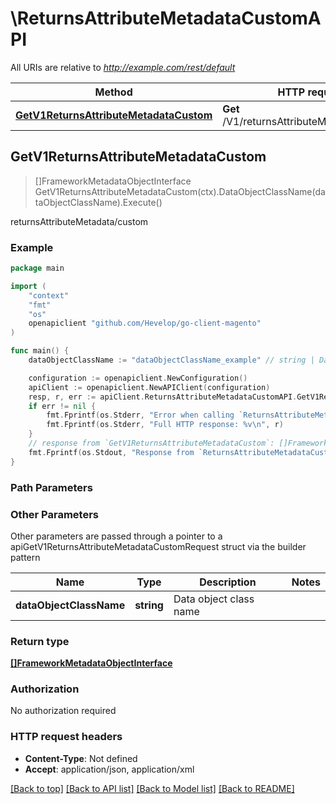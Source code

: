 # \ReturnsAttributeMetadataCustomAPI

All URIs are relative to *http://example.com/rest/default*

Method | HTTP request | Description
------------- | ------------- | -------------
[**GetV1ReturnsAttributeMetadataCustom**](ReturnsAttributeMetadataCustomAPI.md#GetV1ReturnsAttributeMetadataCustom) | **Get** /V1/returnsAttributeMetadata/custom | returnsAttributeMetadata/custom



## GetV1ReturnsAttributeMetadataCustom

> []FrameworkMetadataObjectInterface GetV1ReturnsAttributeMetadataCustom(ctx).DataObjectClassName(dataObjectClassName).Execute()

returnsAttributeMetadata/custom



### Example

```go
package main

import (
	"context"
	"fmt"
	"os"
	openapiclient "github.com/Hevelop/go-client-magento"
)

func main() {
	dataObjectClassName := "dataObjectClassName_example" // string | Data object class name (optional)

	configuration := openapiclient.NewConfiguration()
	apiClient := openapiclient.NewAPIClient(configuration)
	resp, r, err := apiClient.ReturnsAttributeMetadataCustomAPI.GetV1ReturnsAttributeMetadataCustom(context.Background()).DataObjectClassName(dataObjectClassName).Execute()
	if err != nil {
		fmt.Fprintf(os.Stderr, "Error when calling `ReturnsAttributeMetadataCustomAPI.GetV1ReturnsAttributeMetadataCustom``: %v\n", err)
		fmt.Fprintf(os.Stderr, "Full HTTP response: %v\n", r)
	}
	// response from `GetV1ReturnsAttributeMetadataCustom`: []FrameworkMetadataObjectInterface
	fmt.Fprintf(os.Stdout, "Response from `ReturnsAttributeMetadataCustomAPI.GetV1ReturnsAttributeMetadataCustom`: %v\n", resp)
}
```

### Path Parameters



### Other Parameters

Other parameters are passed through a pointer to a apiGetV1ReturnsAttributeMetadataCustomRequest struct via the builder pattern


Name | Type | Description  | Notes
------------- | ------------- | ------------- | -------------
 **dataObjectClassName** | **string** | Data object class name | 

### Return type

[**[]FrameworkMetadataObjectInterface**](FrameworkMetadataObjectInterface.md)

### Authorization

No authorization required

### HTTP request headers

- **Content-Type**: Not defined
- **Accept**: application/json, application/xml

[[Back to top]](#) [[Back to API list]](../README.md#documentation-for-api-endpoints)
[[Back to Model list]](../README.md#documentation-for-models)
[[Back to README]](../README.md)

